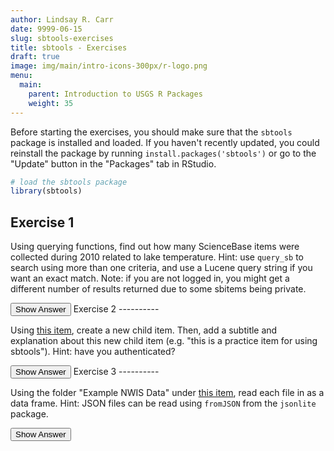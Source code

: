 ```yaml
---
author: Lindsay R. Carr
date: 9999-06-15
slug: sbtools-exercises
title: sbtools - Exercises
draft: true 
image: img/main/intro-icons-300px/r-logo.png
menu:
  main:
    parent: Introduction to USGS R Packages
    weight: 35
---
```

Before starting the exercises, you should make sure that the `sbtools` package is installed and loaded. If you haven't recently updated, you could reinstall the package by running `install.packages('sbtools')` or go to the "Update" button in the "Packages" tab in RStudio.

``` r
# load the sbtools package
library(sbtools)
```

Exercise 1
----------

Using querying functions, find out how many ScienceBase items were collected during 2010 related to lake temperature. Hint: use `query_sb` to search using more than one criteria, and use a Lucene query string if you want an exact match. Note: if you are not logged in, you might get a different number of results returned due to some sbitems being private.

<button class="ToggleButton" onclick="toggle_visibility('unnamed-chunk-1')">
Show Answer
</button>
              <div id="unnamed-chunk-1" style="display:none">

``` r
laketemp <- query_sb(query_list = list(q = '', lq = '"lake temperature"', 
                                       dateRange = '{"start":"2010-01-01","end":"2010-12-31"}',
                                       dateType = 'dateCollected'),
                   limit = 100)
length(laketemp)
```

    ## [1] 15

</div>
Exercise 2
----------

Using [this item](https://www.sciencebase.gov/catalog/item/5979248ee4b0ec1a488a49c6), create a new child item. Then, add a subtitle and explanation about this new child item (e.g. "this is a practice item for using sbtools"). Hint: have you authenticated?

<button class="ToggleButton" onclick="toggle_visibility('unnamed-chunk-2')">
Show Answer
</button>
              <div id="unnamed-chunk-2" style="display:none">

``` r
new_item <- item_create(parent_id = "5979248ee4b0ec1a488a49c6", 
                        title = "My new item")
updated_item <- item_update(new_item, 
                            info = list(subTitle = "Test item for sbtools",
                                        body = "This is my practice item for using sbtools."))
```

</div>
Exercise 3
----------

Using the folder "Example NWIS Data" under [this item](https://www.sciencebase.gov/catalog/item/5979248ee4b0ec1a488a49c6), read each file in as a data frame. Hint: JSON files can be read using `fromJSON` from the `jsonlite` package.

<button class="ToggleButton" onclick="toggle_visibility('unnamed-chunk-3')">
Show Answer
</button>
              <div id="unnamed-chunk-3" style="display:none">

``` r
# You can either use the parent folder to determine the "Example NWIS Data" id;
# or go online and get the item id from the end of the URL.

# Use parent folder to get specific child folder reproducibly
all_children <- item_list_children("5979248ee4b0ec1a488a49c6")
children_titles <- unlist(lapply(all_children, function(item) item$title))
folder_item <- all_children[[grep("Example NWIS Data", children_titles)]]

# Use the "Example NWIS Data" id from the website
folder_item <- item_get("59792b28e4b0ec1a488a49dc")

# download the item file info and the files
nwis_files <- item_list_files(folder_item)
nwis_files
```

    ##                                     fname    size
    ## 1 california_dissolvedoxygen_early80s.csv 1106756
    ## 2           idaho_discharge_june_2003.csv  275424
    ## 3        mississippi_mouth_site_info.json     485
    ##                                                                                                                                       url
    ## 1 https://www.sciencebase.gov/catalog/file/get/59792b28e4b0ec1a488a49dc?f=__disk__9d%2F63%2F42%2F9d6342d1db88d0c9f70b2d508124eb842d4421c6
    ## 2 https://www.sciencebase.gov/catalog/file/get/59792b28e4b0ec1a488a49dc?f=__disk__fb%2F8b%2F48%2Ffb8b48da7774ffbcb9f67b7ab59572e249bb4d24
    ## 3 https://www.sciencebase.gov/catalog/file/get/59792b28e4b0ec1a488a49dc?f=__disk__34%2F62%2F12%2F34621296e1c306cc49dc6920db5b1a677b28ebd2

``` r
ca_dissolvedoxygen <- read.csv(nwis_files$url[1])
id_flow <- read.csv(nwis_files$url[2])
ms_siteinfo <- jsonlite::fromJSON(nwis_files$url[3])
```

</div>
